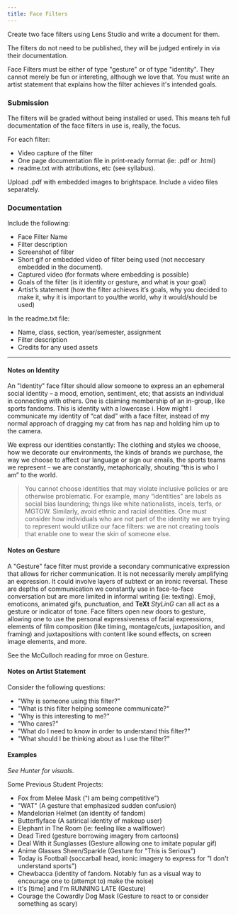 ```yaml
---
title: Face Filters
---
```


Create two face filters using Lens Studio and write a document for them.

The filters do not need to be published, they will be judged entirely in via their documentation.

Face Filters must be either of type "gesture" or of type "identity". They cannot merely be fun or intereting, although we love that. You must write an artist statement that explains how the filter achieves it's intended goals.

### Submission
The filters will be graded without being installed or used. This means teh full documentation of the face filters in use is, really, the focus.

For each filter:
- Video capture of the filter
- One page documentation file in print-ready format (ie: .pdf or .html)
- readme.txt with attributions, etc (see syllabus).

Upload .pdf with embedded images to brightspace. Include a video files separately.   

### Documentation
Include the following:
-	Face Filter Name
-	Filter description
-	Screenshot of filter
-	Short gif or embedded video of filter being used (not neccesary embedded in the document).
-	Captured video (for formats where embedding is possible)
-	Goals of the filter (is it identity or gesture, and what is your goal)
-	Artist’s statement (how the filter achieves it’s goals, why you decided to make it, why it is important to you/the world, why it would/should be used)

In the readme.txt file:
- Name, class, section, year/semester, assignment
- Filter description
-	Credits for any used assets

---

#### Notes on Identity
An "Identity" face filter should allow someone to express an an ephemeral social identity – a mood, emotion, sentiment, etc; that assists an individual in connecting with others. One is claiming membership of an in-group, like sports fandoms. This is identity with a lowercase i. How might I communicate my identity of “cat dad” with a face filter, instead of my normal approach of dragging my cat from has nap and holding him up to the camera.

We express our identities constantly: The clothing and styles we choose, how we decorate our environments, the kinds of brands we purchase, the way we choose to affect our language or sign our emails, the sports teams we represent – we are constantly, metaphorically, shouting “this is who I am” to the world.

> You cannot choose identities that may violate inclusive policies or are otherwise problematic. For example, many “identities” are labels as social bias laundering; things like white nationalists, incels, terfs, or MGTOW. Similarly, avoid ethnic and racial identities. One must consider how individuals who are not part of the identity we are trying to represent would utilize our face filters: we are not creating tools that enable one to wear the skin of someone else.

#### Notes on Gesture
A "Gesture" face filter must provide a secondary communicative expression that allows for richer communication. It is not necessarily merely amplifying an expression. It could involve layers of subtext or an ironic reversal. These are depths of communication we constantly use in face-to-face conversation but are more limited in informal writing (ie: texting). Emoji, emoticons, animated gifs, punctuation, and **TeXt** *StyLinG* can all act as a gesture or indicator of tone. Face filters open new doors to gesture, allowing one to use the personal expressiveness of facial expressions, elements of film composition (like timing, montage/cuts, juxtaposition, and framing) and juxtapositions with content like sound effects, on screen image elements, and more.

See the McCulloch reading for mroe on Gesture.

#### Notes on Artist Statement
Consider the following questions:
- "Why is someone using this filter?"
- "What is this filter helping someone communicate?"
- "Why is this interesting to me?"
- "Who cares?"
- "What do I need to know in order to understand this filter?"
- "What should I be thinking about as I use the filter?"

#### Examples
*See Hunter for visuals.*

Some Previous Student Projects:
- Fox from Melee Mask ("I am being competitive")
- "WAT" (A gesture that emphasized sudden confusion)
- Mandelorian Helmet (an identity of fandom)
- Butterflyface (A satirical identity of makeup user)
- Elephant in The Room (ie: feeling like a wallflower)
- Dead Tired (gesture borrowing imagery from cartoons)
- Deal With it Sunglasses (Gesture allowing one to imitate popular gif)
- Anime Glasses Sheen/Sparkle (Gesture for "This is Serious")
- Today is Football (soccarball head, ironic imagery to express for "I don't understand sports")
- Chewbacca (identity of fandom. Notably fun as a visual way to encourage one to (attempt to) make the noise)
- It's [time] and I'm RUNNING LATE (Gesture)
- Courage the Cowardly Dog Mask (Gesture to react to or consider something as scary)

